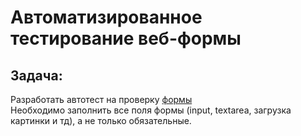 # Автоматизированное тестирование веб-формы

## <a>**Задача:**</a>

Разработать автотест на проверку [формы](https://demoqa.com/automation-practice-form)\
Необходимо заполнить все поля формы (input, textarea, загрузка картинки и тд), а не только обязательные.
